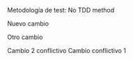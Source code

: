 Metodología de test: No TDD method

Nuevo cambio

Otro cambio

Cambio 2 conflictivo
Cambio conflictivo 1

